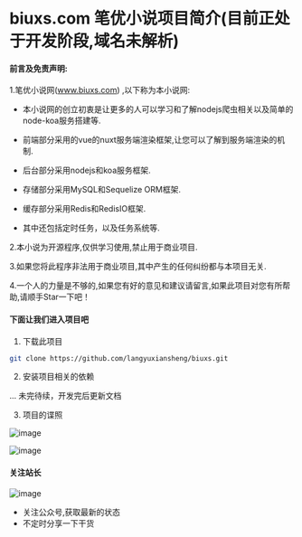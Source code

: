 # biuxs.com  笔优小说项目简介(目前正处于开发阶段,域名未解析)

#### 前言及免责声明:

1.笔优小说网(www.biuxs.com) ,以下称为本小说网:
- 本小说网的创立初衷是让更多的人可以学习和了解nodejs爬虫相关以及简单的node-koa服务搭建等.

- 前端部分采用的vue的nuxt服务端渲染框架,让您可以了解到服务端渲染的机制.

- 后台部分采用nodejs和koa服务框架.

- 存储部分采用MySQL和Sequelize ORM框架.

- 缓存部分采用Redis和RedisIO框架.

- 其中还包括定时任务，以及任务系统等.

2.本小说为开源程序,仅供学习使用,禁止用于商业项目.

3.如果您将此程序非法用于商业项目,其中产生的任何纠纷都与本项目无关.

4.一个人的力量是不够的,如果您有好的意见和建议请留言,如果此项目对您有所帮助,请顺手Star一下吧！

#### 下面让我们进入项目吧

1. 下载此项目

```bash
git clone https://github.com/langyuxiansheng/biuxs.git
```

2. 安装项目相关的依赖

... 未完待续，开发完后更新文档

3. 项目的谍照

![image](https://www.biunav.com/20200622100632.jpg)

![image](https://www.biunav.com/20200622100635.jpg)

#### 关注站长

![image](https://www.biunav.com/vx-open.jpg)

- 关注公众号,获取最新的状态
- 不定时分享一下干货